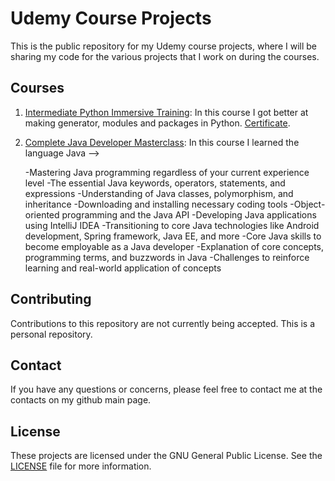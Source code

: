 # Udemy Course Projects

This is the public repository for my Udemy course projects, where I will be sharing my code for the various projects that I work on during the courses.

## Courses

1. [Intermediate Python Immersive Training](https://www.udemy.com/course/the-intermediate-python-training-boost-your-python-skills/): In this course I got better at making generator, modules and packages in Python. [Certificate](https://www.udemy.com/certificate/UC-e1276dba-4094-4244-827b-f7390872b305/).

2. [Complete Java Developer Masterclass](https://www.udemy.com/course/java-the-complete-java-developer-course/): In this course I learned the language Java -->

    -Mastering Java programming regardless of your current experience level
    -The essential Java keywords, operators, statements, and expressions
    -Understanding of Java classes, polymorphism, and inheritance
    -Downloading and installing necessary coding tools
    -Object-oriented programming and the Java API
    -Developing Java applications using IntelliJ IDEA
    -Transitioning to core Java technologies like Android development, Spring framework, Java EE, and more
    -Core Java skills to become employable as a Java developer
    -Explanation of core concepts, programming terms, and buzzwords in Java
    -Challenges to reinforce learning and real-world application of concepts
 
## Contributing

Contributions to this repository are not currently being accepted. This is a personal repository.

## Contact

If you have any questions or concerns, please feel free to contact me at the contacts on my github main page.

## License

These projects are licensed under the GNU General Public License. See the [LICENSE](LICENSE) file for more information.

